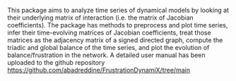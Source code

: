 This package aims to analyze time series of dynamical models by looking at their underlying matrix of interaction (i.e. the matrix of Jacobian coefficients).
The package has methods to preprocess and plot time series, infer their time-evolving matrices of Jacobian coefficients, treat those matrices as the adjacency matrix of a signed directed graph, compute the triadic and global balance of the time series, and plot the evolution of balance/frustration in the network.
A detailed user manual has been uploaded to the github repository https://github.com/abadreddine/FrustrationDynamiX/tree/main